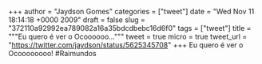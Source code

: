 
+++
author = "Jaydson Gomes"
categories = ["tweet"]
date = "Wed Nov 11 18:14:18 +0000 2009"
draft = false
slug = "372110a92992ea789082a16a35bdcdbebc16d6f0"
tags = ["tweet"]
title = """Eu quero é ver o Ocoooooo..."""
tweet = true
micro = true
tweet_url = "https://twitter.com/jaydson/status/5625345708"
+++
Eu quero é ver o Ocoooooooo! #Raimundos
